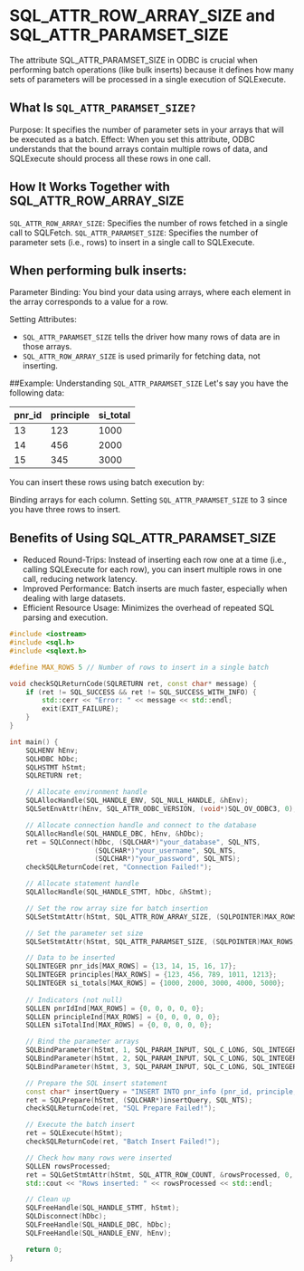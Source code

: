 # SQL_ATTR_ROW_ARRAY_SIZE and SQL_ATTR_PARAMSET_SIZE

The attribute SQL_ATTR_PARAMSET_SIZE in ODBC is crucial when performing batch operations (like bulk inserts) because it defines how many sets of parameters will be processed in a single execution of SQLExecute.

## What Is ```SQL_ATTR_PARAMSET_SIZE?```
Purpose: It specifies the number of parameter sets in your arrays that will be executed as a batch.
Effect: When you set this attribute, ODBC understands that the bound arrays contain multiple rows of data, and SQLExecute should process all these rows in one call.

## How It Works Together with SQL_ATTR_ROW_ARRAY_SIZE
```SQL_ATTR_ROW_ARRAY_SIZE```: Specifies the number of rows fetched in a single call to SQLFetch.
```SQL_ATTR_PARAMSET_SIZE```: Specifies the number of parameter sets (i.e., rows) to insert in a single call to SQLExecute.

## When performing bulk inserts:

Parameter Binding: 
You bind your data using arrays, where each element in the array corresponds to a value for a row.

Setting Attributes:
- ```SQL_ATTR_PARAMSET_SIZE``` tells the driver how many rows of data are in those arrays.
- ```SQL_ATTR_ROW_ARRAY_SIZE``` is used primarily for fetching data, not inserting.

##Example:
Understanding ```SQL_ATTR_PARAMSET_SIZE```
Let's say you have the following data:


| pnr_id  | principle | si_total  |
|----------|----------|----------|
|  13    | 123  | 1000  |
|  14    |  456   |2000  |
| 15      | 345   | 3000 |
You can insert these rows using batch execution by:

Binding arrays for each column.
Setting `SQL_ATTR_PARAMSET_SIZE` to 3 since you have three rows to insert.


## Benefits of Using SQL_ATTR_PARAMSET_SIZE
- Reduced Round-Trips: Instead of inserting each row one at a time (i.e., calling SQLExecute for each row), you can insert multiple rows in one call, reducing network latency.
- Improved Performance: Batch inserts are much faster, especially when dealing with large datasets.
- Efficient Resource Usage: Minimizes the overhead of repeated SQL parsing and execution.



```C++
#include <iostream>
#include <sql.h>
#include <sqlext.h>

#define MAX_ROWS 5 // Number of rows to insert in a single batch

void checkSQLReturnCode(SQLRETURN ret, const char* message) {
    if (ret != SQL_SUCCESS && ret != SQL_SUCCESS_WITH_INFO) {
        std::cerr << "Error: " << message << std::endl;
        exit(EXIT_FAILURE);
    }
}

int main() {
    SQLHENV hEnv;
    SQLHDBC hDbc;
    SQLHSTMT hStmt;
    SQLRETURN ret;

    // Allocate environment handle
    SQLAllocHandle(SQL_HANDLE_ENV, SQL_NULL_HANDLE, &hEnv);
    SQLSetEnvAttr(hEnv, SQL_ATTR_ODBC_VERSION, (void*)SQL_OV_ODBC3, 0);

    // Allocate connection handle and connect to the database
    SQLAllocHandle(SQL_HANDLE_DBC, hEnv, &hDbc);
    ret = SQLConnect(hDbc, (SQLCHAR*)"your_database", SQL_NTS,
                     (SQLCHAR*)"your_username", SQL_NTS,
                     (SQLCHAR*)"your_password", SQL_NTS);
    checkSQLReturnCode(ret, "Connection Failed!");

    // Allocate statement handle
    SQLAllocHandle(SQL_HANDLE_STMT, hDbc, &hStmt);

    // Set the row array size for batch insertion
    SQLSetStmtAttr(hStmt, SQL_ATTR_ROW_ARRAY_SIZE, (SQLPOINTER)MAX_ROWS, 0);

    // Set the parameter set size
    SQLSetStmtAttr(hStmt, SQL_ATTR_PARAMSET_SIZE, (SQLPOINTER)MAX_ROWS, 0);

    // Data to be inserted
    SQLINTEGER pnr_ids[MAX_ROWS] = {13, 14, 15, 16, 17};
    SQLINTEGER principles[MAX_ROWS] = {123, 456, 789, 1011, 1213};
    SQLINTEGER si_totals[MAX_ROWS] = {1000, 2000, 3000, 4000, 5000};
    
    // Indicators (not null)
    SQLLEN pnrIdInd[MAX_ROWS] = {0, 0, 0, 0, 0};
    SQLLEN principleInd[MAX_ROWS] = {0, 0, 0, 0, 0};
    SQLLEN siTotalInd[MAX_ROWS] = {0, 0, 0, 0, 0};

    // Bind the parameter arrays
    SQLBindParameter(hStmt, 1, SQL_PARAM_INPUT, SQL_C_LONG, SQL_INTEGER, 0, 0, pnr_ids, 0, pnrIdInd);
    SQLBindParameter(hStmt, 2, SQL_PARAM_INPUT, SQL_C_LONG, SQL_INTEGER, 0, 0, principles, 0, principleInd);
    SQLBindParameter(hStmt, 3, SQL_PARAM_INPUT, SQL_C_LONG, SQL_INTEGER, 0, 0, si_totals, 0, siTotalInd);

    // Prepare the SQL insert statement
    const char* insertQuery = "INSERT INTO pnr_info (pnr_id, principle, si_total) VALUES (?, ?, ?)";
    ret = SQLPrepare(hStmt, (SQLCHAR*)insertQuery, SQL_NTS);
    checkSQLReturnCode(ret, "SQL Prepare Failed!");

    // Execute the batch insert
    ret = SQLExecute(hStmt);
    checkSQLReturnCode(ret, "Batch Insert Failed!");

    // Check how many rows were inserted
    SQLLEN rowsProcessed;
    ret = SQLGetStmtAttr(hStmt, SQL_ATTR_ROW_COUNT, &rowsProcessed, 0, NULL);
    std::cout << "Rows inserted: " << rowsProcessed << std::endl;

    // Clean up
    SQLFreeHandle(SQL_HANDLE_STMT, hStmt);
    SQLDisconnect(hDbc);
    SQLFreeHandle(SQL_HANDLE_DBC, hDbc);
    SQLFreeHandle(SQL_HANDLE_ENV, hEnv);

    return 0;
}
```
